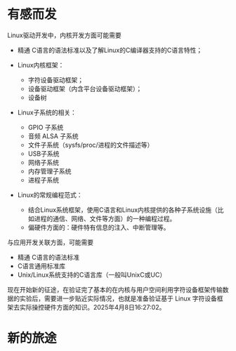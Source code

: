 # 有感而发

Linux驱动开发中，内核开发方面可能需要

- 精通 C语言的语法标准以及了解Linux的C编译器支持的C语言特性；

- Linux内核框架：
  - 字符设备驱动框架；
  - 设备驱动框架（内含平台设备驱动框架）；
  - 设备树
- Linux子系统的相关：
  - GPIO 子系统
  - 音频 ALSA 子系统
  - 文件子系统（sysfs/proc/进程的文件描述等）
  - USB子系统
  - 网络子系统
  - 内存管理子系统
  - 进程子系统
- Linux的常规编程范式：
  - 结合Linux系统框架，使用C语言和Linux内核提供的各种子系统设施（比如进程的通信、网络、文件等方面）的一种编程过程。
  - 偏硬件方面的：硬件特有信息的注入、中断管理等。



与应用开发关联方面，可能需要

- 精通 C语言的语法标准
- C语言通用标准库
- Unix/Linux系统支持的C语言库（一般叫UnixC或UC）



现在开始新的征途，在验证完了基本的在内核与用户空间利用字符设备框架传输数据的实验后，需要进一步贴近实际情况，也就是准备验证基于 Linux 字符设备框架去实际操控硬件方面的知识。2025年4月8日16:27:02。



# 新的旅途



































































